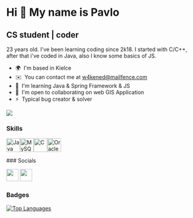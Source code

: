 Hi 👋 My name is Pavlo 
============================

CS student | coder
------------------

23 years old. I've been learning coding since 2k18.
I started with C/C++, after that i've coded in Java, also I know some basics of JS.
* 🌍  I'm based in Kielce
* ✉️  You can contact me at [w4kened@mailfence.com](mailto:w4kened@mailfence.com)
* 🧠  I'm learning Java & Spring Framework & JS
* 🤝  I'm open to collaborating on web GIS Application
* ⚡  Typical bug creator & solver

<a href="https://www.github.com/w4kened" target="_blank" rel="noreferrer"><img
src="https://img.shields.io/github/followers/w4kened?logo=github&style=for-the-badge&color=0891b2&labelColor=1c1917" /></a>

### Skills

<p align="left"><a href="https://www.oracle.com/java/" target="_blank" rel="noreferrer"><img src="https://raw.githubusercontent.com/danielcranney/readme-generator/main/public/icons/skills/java-colored.svg" width="36" height="36" alt="Java" /></a><a href="https://www.mysql.com/" target="_blank" rel="noreferrer"><img src="https://raw.githubusercontent.com/danielcranney/readme-generator/main/public/icons/skills/mysql-colored.svg" width="36" height="36" alt="MySQL" /><a href="https://docs.microsoft.com/en-us/cpp/?view=msvc-170" target="_blank" rel="noreferrer"><img src="https://raw.githubusercontent.com/danielcranney/readme-generator/main/public/icons/skills/c-colored.svg" width="36" height="36" alt="C" /></a></a><a href="https://www.oracle.com/uk/index.html" target="_blank" rel="noreferrer"><img src="https://raw.githubusercontent.com/danielcranney/readme-generator/main/public/icons/skills/oracle-colored.svg" width="36" height="36" alt="Oracle" /></a></p>
### Socials<p align="left"> <a href="https://www.github.com/w4kened" target="_blank" rel="noreferrer"><img src="https://raw.githubusercontent.com/danielcranney/readme-generator/main/public/icons/socials/github.svg" width="32" height="32" /></a> <a href="http://www.instagram.com/w4kened" target="_blank" rel="noreferrer"><img src="https://raw.githubusercontent.com/danielcranney/readme-generator/main/public/icons/socials/instagram.svg" width="32" height="32" /></a></p>

### Badges


<a href="https://github.com/w4kened" align="left"><img src="https://github-readme-stats.vercel.app/api/top-langs/?username=w4kened&langs_count=10&title_color=0891b2&text_color=ffffff&icon_color=0891b2&bg_color=1c1917&hide_border=true&locale=en&custom_title=Top%20%Languages" alt="Top Languages" /></a>

